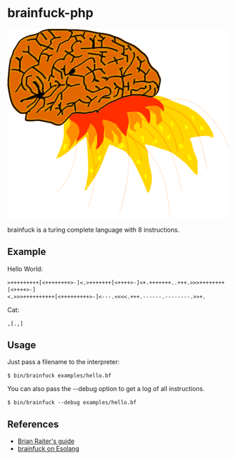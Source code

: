 # brainfuck-php

![brainfuck](doc/brainfuck.png)

brainfuck is a turing complete language with 8 instructions.

## Example

Hello World:

    >+++++++++[<++++++++>-]<.>+++++++[<++++>-]<+.+++++++..+++.>>>++++++++[<++++>-]
    <.>>>++++++++++[<+++++++++>-]<---.<<<<.+++.------.--------.>>+.

Cat:

    ,[.,]

## Usage

Just pass a filename to the interpreter:

    $ bin/brainfuck examples/hello.bf

You can also pass the --debug option to get a log of all instructions.

    $ bin/brainfuck --debug examples/hello.bf

## References

* [Brian Raiter's guide](http://www.muppetlabs.com/~breadbox/bf/)
* [brainfuck on Esolang](http://esolangs.org/wiki/Brainfuck)
